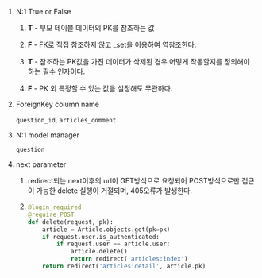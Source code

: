 1. N:1 True or False

   1) **T** - 부모 테이블 데이터의 PK를 참조하는 값

   2) **F** - FK로 직접 참조하지 않고 _set을 이용하여 역참조한다.

   3) **T** - 참조하는 PK값을 가진 데이터가 삭제된 경우 어떻게 작동할지를 정의해야 하는 필수 인자이다.

   4) **F** - PK 외 특정할 수 있는 값을 설정해도 무관하다.

2. ForeignKey column name

    `question_id`, `articles_comment`

3. N:1 model manager

    `question`

4. next parameter

   1) redirect되는 next이후의 url이 GET방식으로 요청되어 POST방식으로만 접근이 가능한 delete 실행이 거절되며, 405오류가 발생한다.

   2)   ```python
        @login_required
        @require_POST
        def delete(request, pk):
            article = Article.objects.get(pk=pk)
            if request.user.is_authenticated:
                if request.user == article.user:
                    article.delete()
                    return redirect('articles:index')
            return redirect('articles:detail', article.pk)
        ```
